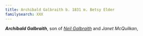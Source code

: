 ```yaml
---
title: Archibald Galbraith b. 1831 m. Betsy Elder
familysearch: XXX
---
```

***Archibald Galbraith***, son of *[Neil Galbraith](galbraith-archibald-1831-elder.md)* and *Janet McQuilkan*,
